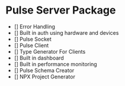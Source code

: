 # Pulse Server Package

- [] Error Handling
- [] Built in auth using hardware and devices
- [] Pulse Socket
- [] Pulse Client
- [] Type Generator For Clients
- [] Built in dashboard
- [] Built in performance monitoring
- [] Pulse Schema Creator
- [] NPX Project Generator
